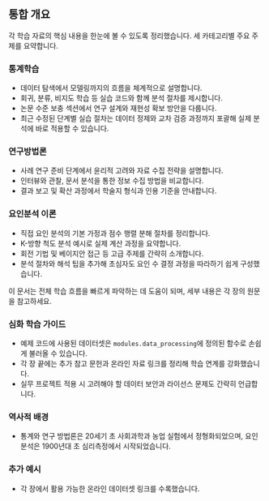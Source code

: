 ## 통합 개요

각 학습 자료의 핵심 내용을 한눈에 볼 수 있도록 정리했습니다. 세 카테고리별 주요 주제를 요약합니다.

### 통계학습
- 데이터 탐색에서 모델링까지의 흐름을 체계적으로 설명합니다.
- 회귀, 분류, 비지도 학습 등 실습 코드와 함께 분석 절차를 제시합니다.
- 논문 수준 보충 섹션에서 연구 설계와 재현성 확보 방안을 다룹니다.
- 최근 수정된 단계별 실습 절차는 데이터 정제와 교차 검증 과정까지 포괄해 실제 분석에 바로 적용할 수 있습니다.

### 연구방법론
- 사례 연구 준비 단계에서 윤리적 고려와 자료 수집 전략을 설명합니다.
- 인터뷰와 관찰, 문서 분석을 통한 정보 수집 방법을 비교합니다.
- 결과 보고 및 확산 과정에서 학술지 형식과 인용 기준을 안내합니다.

### 요인분석 이론
- 직접 요인 분석의 기본 가정과 점수 행렬 분해 절차를 정리합니다.
- K-방향 척도 분석 예시로 실제 계산 과정을 요약합니다.
- 회전 기법 및 베이지안 접근 등 고급 주제를 간략히 소개합니다.
- 분석 절차와 해석 팁을 추가해 초심자도 요인 수 결정 과정을 따라하기 쉽게 구성했습니다.

이 문서는 전체 학습 흐름을 빠르게 파악하는 데 도움이 되며, 세부 내용은 각 장의 원문을 참고하세요.

### 심화 학습 가이드
- 예제 코드에 사용된 데이터셋은 `modules.data_processing`에 정의된 함수로 손쉽게 불러올 수 있습니다.
- 각 장 끝에는 추가 참고 문헌과 온라인 자료 링크를 정리해 학습 연계를 강화했습니다.
- 실무 프로젝트 적용 시 고려해야 할 데이터 보안과 라이선스 문제도 간략히 언급합니다.

### 역사적 배경
- 통계와 연구 방법론은 20세기 초 사회과학과 농업 실험에서 정형화되었으며, 요인 분석은 1900년대 초 심리측정에서 시작되었습니다.

### 추가 예시
- 각 장에서 활용 가능한 온라인 데이터셋 링크를 수록했습니다.
